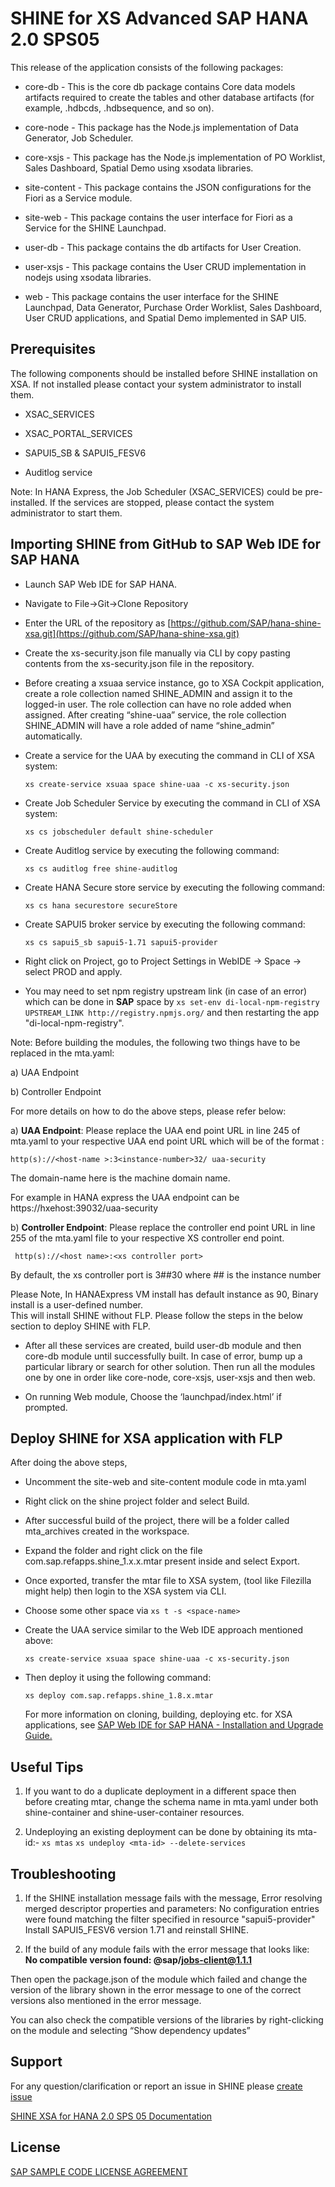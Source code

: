 SHINE for XS Advanced SAP HANA 2.0 SPS05
===============

This release of the application consists of the following packages:

- core-db - This is the core db package contains Core data models artifacts required to create the tables and other database artifacts (for example, .hdbcds, .hdbsequence, and so on).

- core-node - This package has the Node.js implementation of Data Generator, Job Scheduler.

- core-xsjs - This package has the Node.js implementation of PO Worklist, Sales Dashboard, Spatial Demo using xsodata libraries.

- site-content - This package contains the JSON configurations for the Fiori as a Service module.

- site-web - This package contains the user interface for Fiori as a Service for the SHINE Launchpad.

- user-db - This package contains the db artifacts for User Creation.

- user-xsjs - This package contains the User CRUD implementation in nodejs using xsodata libraries.

- web - This package contains the user interface for the SHINE Launchpad, Data Generator, Purchase Order Worklist, Sales Dashboard, User CRUD applications, and Spatial Demo implemented in SAP UI5.

## Prerequisites
The following components should be installed before SHINE installation on XSA. If not installed please contact your system administrator to install them.

- XSAC_SERVICES   

- XSAC_PORTAL_SERVICES

- SAPUI5_SB & SAPUI5_FESV6

- Auditlog service   

Note: In HANA Express, the Job Scheduler (XSAC_SERVICES) could be pre-installed.
If the services are stopped, please contact the system administrator to start them.

## Importing SHINE from GitHub to SAP Web IDE for SAP HANA

- Launch SAP Web IDE for SAP HANA.

- Navigate to File->Git->Clone Repository
- Enter the URL of the repository as [https://github.com/SAP/hana-shine-xsa.git](https://github.com/SAP/hana-shine-xsa.git)

- Create the xs-security.json file manually via CLI by copy pasting contents from the xs-security.json file in the repository.

- Before creating a xsuaa service instance, go to XSA Cockpit application, create a role collection named SHINE_ADMIN and assign it to the logged-in user. The role collection can have no role added when assigned. After creating “shine-uaa” service, the role collection SHINE_ADMIN will have a role added of name “shine_admin” automatically.

- Create a service for the UAA by executing the command in CLI of XSA system:

    `xs create-service xsuaa space shine-uaa -c xs-security.json`

- Create Job Scheduler Service by executing the command in CLI of XSA system:
  
    `xs cs jobscheduler default shine-scheduler`

- Create Auditlog service by executing the following command:   

    `xs cs auditlog free shine-auditlog`
    
- Create HANA Secure store service by executing the following command:   

    `xs cs hana securestore secureStore`    

- Create SAPUI5 broker service by executing the following command:

    `xs cs sapui5_sb sapui5-1.71 sapui5-provider`

- Right click on Project, go to Project Settings in WebIDE -> Space -> select PROD and apply.

- You may need to set npm registry upstream link (in case of an error) which can be done in **SAP** space by `xs set-env di-local-npm-registry UPSTREAM_LINK http://registry.npmjs.org/` and then restarting the app "di-local-npm-registry".

Note: Before building the modules, the following two things have to be replaced in the mta.yaml:

a)	UAA Endpoint 

b)	Controller Endpoint
	
For more details on how to do the above steps, please refer below:
	
   a)	**UAA Endpoint**: Please replace the UAA end point URL in line 245 of mta.yaml to your respective UAA end point URL which will be of the format :

   `http(s)://<host-name >:3<instance-number>32/ uaa-security`

   The domain-name here is the machine domain name.

   For example in HANA express the UAA endpoint can be https://hxehost:39032/uaa-security

   b)   **Controller Endpoint**: Please replace the controller end point URL in line 255 of the mta.yaml file to your respective XS controller end point.
   
   ` http(s)://<host name>:<xs controller port>`

   By default, the xs controller port is 3##30 where ## is the instance number

   Please Note, In HANAExpress VM install has default instance as 90, Binary install is a user-defined number.   
   This will install SHINE without FLP. Please follow the steps in the below section to deploy SHINE with FLP.

- 	After all these services are created, build user-db module and then core-db module until successfully built. In case of error, bump up a particular library or search for other solution. Then run all the modules one by one in order like core-node, core-xsjs, user-xsjs and then web.

- On running Web module, Choose the ‘launchpad/index.html’ if prompted.

## Deploy SHINE for XSA application with FLP  ##

After doing the above steps,

- Uncomment the site-web and site-content module code in mta.yaml
- Right click on the shine project folder and select Build.
- After successful build of the project, there will be a folder called mta_archives created in the workspace.
- Expand the folder and right click on the file com.sap.refapps.shine_1.x.x.mtar present inside and select Export.
- Once exported, transfer the mtar file to XSA system, (tool like Filezilla might help) then login to the XSA system via CLI.

- Choose some other space via `xs t -s <space-name>`

- Create the UAA service similar to the Web IDE approach mentioned above:

    `xs create-service xsuaa space shine-uaa -c xs-security.json`

- Then deploy it using the following command:

    `xs deploy com.sap.refapps.shine_1.8.x.mtar`

   For more information on cloning, building, deploying etc. for XSA applications, see [SAP Web IDE for SAP HANA - Installation and  Upgrade Guide. ](https://help.sap.com/viewer/4505d0bdaf4948449b7f7379d24d0f0d/2.0.05/en-US/0a1c5d829a074a8a889acd2ace444042.html)

## Useful Tips

1. If you want to do a duplicate deployment in a different space then before creating mtar, change the schema name in mta.yaml under both shine-container and shine-user-container resources.

2. Undeploying an existing deployment can be done by obtaining its mta-id:-
    `xs mtas`
    `xs undeploy <mta-id> --delete-services`

## Troubleshooting

1. If the SHINE installation message fails with the message, 
Error resolving merged descriptor properties and parameters: No configuration entries were found matching the filter specified in resource "sapui5-provider" 
Install SAPUI5_FESV6 version 1.71 and reinstall SHINE.

2. If the build of any module fails with the error message that looks like:   
   **No compatible version found: @sap/jobs-client@1.1.1**

Then open the package.json of the module which failed and change the version of the library shown in the error message to one of the correct versions also mentioned in the error message.

You can also check the compatible versions of the libraries by right-clicking on the module and selecting “Show dependency updates”

## Support
For any question/clarification or report an issue in SHINE please [create issue](https://github.com/sap/hana-shine-xsa/issues/new/)

[SHINE XSA for HANA 2.0 SPS 05 Documentation ](https://help.sap.com/doc/13ff61e61a8f442090e27050dc61f019/2.0.05/en-US/SAP_HANA_Interactive_Education_SHINE_for_SAP_HANA_XS_Advanced_en_HANA2.0SPS05.pdf)

## License
[SAP SAMPLE CODE LICENSE AGREEMENT](LICENSE)
